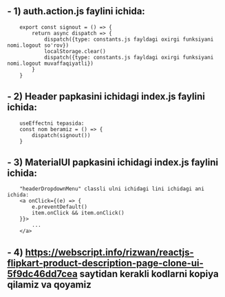 ## - 1) auth.action.js faylini ichida:
        export const signout = () => {
            return async dispatch => {
                dispatch({type: constants.js fayldagi oxirgi funksiyani nomi.logout so'rov})
                localStorage.clear()
                dispatch({type: constants.js fayldagi oxirgi funksiyani nomi.logout muvaffaqiyatli})
            }
        }
## - 2) Header papkasini ichidagi index.js faylini ichida:
        useEffectni tepasida:
        const nom beramiz = () => {
            dispatch(signout())
        }
## - 3) MaterialUI papkasini ichidagi index.js faylini ichida:
        "headerDropdownMenu" classli ulni ichidagi lini ichidagi ani ichida:
        <a onClick={(e) => {
            e.preventDefault()
            item.onClick && item.onClick()
        }}>
            ...
        </a>
## - 4) https://webscript.info/rizwan/reactjs-flipkart-product-description-page-clone-ui-5f9dc46dd7cea saytidan kerakli kodlarni kopiya qilamiz va qoyamiz
